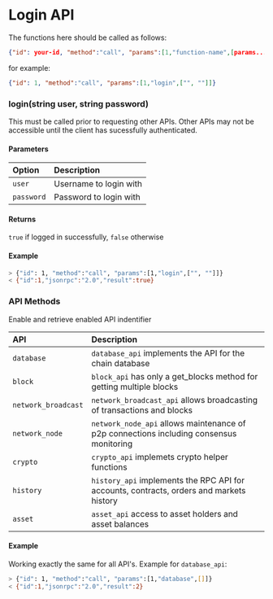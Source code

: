 <!-- markdownlint-disable md001 -->
<!-- markdownlint-disable md024 -->

# Login API

The functions here should be called as follows:

```json
{"id": your-id, "method":"call", "params":[1,"function-name",[params...]]}
```

for example:

```json
{"id": 1, "method":"call", "params":[1,"login",["", ""]]}
```

### login(string user, string password)

This must be called prior to requesting other APIs.
Other APIs may not be accessible until the client has sucessfully authenticated.

#### Parameters

| Option | Description |
|:-------|:-----------|
| `user`  | Username to login with |
| `password`  | Password to login with |

#### Returns

`true` if logged in successfully, `false` otherwise

#### Example

```bash
> {"id": 1, "method":"call", "params":[1,"login",["", ""]]}
< {"id":1,"jsonrpc":"2.0","result":true}
```

### API Methods

Enable and retrieve enabled API indentifier

| API | Description |
|:-------|:-----------|
| `database` | `database_api` implements the API for the chain database |
| `block` | `block_api` has only a get_blocks method for getting multiple blocks |
| `network_broadcast` | `network_broadcast_api` allows broadcasting of transactions and blocks |
| `network_node` | `network_node_api` allows maintenance of p2p connections including consensus monitoring |
| `crypto` | `crypto_api` implemets crypto helper functions |
| `history` | `history_api` implements the RPC API for accounts, contracts, orders and markets history |
| `asset` | `asset_api` access to asset holders and asset balances |

#### Example

Working exactly the same for all API's. Example for `database_api`:

```bash
> {"id": 1, "method":"call", "params":[1,"database",[]]}
< {"id":1,"jsonrpc":"2.0","result":2}
```
